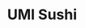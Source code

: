 ---
layout: place
title: "UMI Sushi"
permalink: /maryland/ellicott-city/umi-sushi.html
stateAbbr: MD
stateName: Maryland
cityName: Ellicott City
place_id: ChIJabcgRYcfyIkRHMA3UtzF03E
photos:
  - name: >-
      places/ChIJabcgRYcfyIkRHMA3UtzF03E/photos/AeeoHcKQCmJK3JWaJvh91zaICGKnuoNcBTV8QiqjL9tvAnN5ufgfRnWbyeX9iapK8m9pDB857bvRJ9LAONbPOJUfG-gR97ANCLxGvk9UPDcBZI3rki1gGIOqgsKe91zQJ1rtUnc5jBnHNNHK3LnW57Ff7ktpLEz-6r9CzGWF6VG46NhjHsczRlVwhNZidvwEe6ncIFGk0igB8PutpkRfLPO1zjXjH-20rgj89AWHqOhfmtnFRwsInAhmy_fyasMqDoKsE6quinciR3D4tah7rBWfBPNNO1bTa1E10uT76Mq6QZT28w
    widthPx: 901
    heightPx: 520
    authorAttributions:
      - displayName: UMI Sushi
        uri: https://maps.google.com/maps/contrib/112884490618239714660
        photoUri: >-
          https://lh3.googleusercontent.com/a-/ALV-UjW84QaQHflrOUVSFr4fxVoDuMvUgcg9SpUpJjuPRuBsy7UUsJLl=s100-p-k-no-mo
    flagContentUri: >-
      https://www.google.com/local/imagery/report/?cb_client=maps_api_places.places_api&image_key=!1e10!2sAF1QipOxXxecGj7aeW9V1fvY5pkJ9LZPD6orGNbEtfhv&hl=en-US
    googleMapsUri: >-
      https://www.google.com/maps/place//data=!3m4!1e2!3m2!1sAF1QipOxXxecGj7aeW9V1fvY5pkJ9LZPD6orGNbEtfhv!2e10!4m2!3m1!1s0x89c81f874520b769:0x71d3c5dc5237c01c
  - name: >-
      places/ChIJabcgRYcfyIkRHMA3UtzF03E/photos/AeeoHcJ81nQuRBTOBBkUGez4Dkl-VFfiNUnWL91qbPkZyTglQYrrvunUB-yQCmvkIlLqKku9CCQ2QsXpGoX9N39hjAXlgSYoivOO86fi8JNwphvC5vtNXVEvlII1fqGX_24GCf1AAob7xaL7Ugqa5dxQ7WuXB5S5LUzybKZMrJ4Rn6zuY1NU0FjwEJ7HVa_JjEhuxaVuhWaH0kJnxzAmT5mHfGFntvDJTQfJi7T023i8dZjCynGyiCJAzTsm7M3DAV9bSBAxfoljJ2FfW499wTEXplpEnIKq57gTGRWJAoiuFfhRMA
    widthPx: 3024
    heightPx: 2463
    authorAttributions:
      - displayName: UMI Sushi
        uri: https://maps.google.com/maps/contrib/112884490618239714660
        photoUri: >-
          https://lh3.googleusercontent.com/a-/ALV-UjW84QaQHflrOUVSFr4fxVoDuMvUgcg9SpUpJjuPRuBsy7UUsJLl=s100-p-k-no-mo
    flagContentUri: >-
      https://www.google.com/local/imagery/report/?cb_client=maps_api_places.places_api&image_key=!1e10!2sAF1QipMpUJpJC1ZJvEqCi_MHoLNAcafu9JzsNsFssBSX&hl=en-US
    googleMapsUri: >-
      https://www.google.com/maps/place//data=!3m4!1e2!3m2!1sAF1QipMpUJpJC1ZJvEqCi_MHoLNAcafu9JzsNsFssBSX!2e10!4m2!3m1!1s0x89c81f874520b769:0x71d3c5dc5237c01c
  - name: >-
      places/ChIJabcgRYcfyIkRHMA3UtzF03E/photos/AeeoHcJ6w6ydvJBQ4UFkxbFh7beGHQ4L_M-xZx3Fu5DBiyIDAYYnor52DnQr3GPv4q-6GOvdB3BQG1_BVPocpY5H7qqg0jFRLJ_L7u9Z1pqo3NcwExIBI-d_QU6tiSR2N_GHYDm8YxW88slib4ADGZS4GJdJh9oizjkaVPH4grFxbV45nj3HjXQ0ae_V2BcDaEvZf4M8a80hxuBYvUQZSb3_LlKXYm0slhUyRzj3b9NeVtTfHEoD1CfFe12uPZepGTkhXS6b5VGuilWKo1kYlVryKL_yI6FawnnyY74WrYrv76gqoM6XPevBp_ZJ2I_wpu61EPr9gyk0Rf5WZC6mLGlIdFq4On4IO3LJrYGhnbEVsOkl3GkmkpkOAbI1014PAwBDz0aJVPb2Fd7qlGxFqqPr-iw0O30aJnSHb8bZnU7Qjv-z-TdBOlJ9vk62ml-K3pOY
    widthPx: 4000
    heightPx: 2252
    authorAttributions:
      - displayName: Alex w
        uri: https://maps.google.com/maps/contrib/115464005864925880348
        photoUri: >-
          https://lh3.googleusercontent.com/a-/ALV-UjVwZT5BtfeSx2yOTutTh57cfYDc2xK0Atpqa8qp-64A-LOA7abX=s100-p-k-no-mo
    flagContentUri: >-
      https://www.google.com/local/imagery/report/?cb_client=maps_api_places.places_api&image_key=!1e10!2sCIABIhAA3ilW-yR_E2fnQ8kADMLg&hl=en-US
    googleMapsUri: >-
      https://www.google.com/maps/place//data=!3m4!1e2!3m2!1sCIABIhAA3ilW-yR_E2fnQ8kADMLg!2e10!4m2!3m1!1s0x89c81f874520b769:0x71d3c5dc5237c01c
  - name: >-
      places/ChIJabcgRYcfyIkRHMA3UtzF03E/photos/AeeoHcIIYiVdaPa2uHG3UCMHgk5sRbSp4hs2nONxtNB4qRlJQYI73hHUaNANJ0UwHLf8HgJrZFv6xxeqJskNWO9GBRXaDam37NhFO5KgXUnFcE9EI39wjhDJy7uh3cOXVFGea__lnJnx8Ru00c54ks8OaQYfLHXEyuWx2HO0-aE4js2p0xUAt5D2q6tELwtnPP_qXCCVy2-GjsXzUubY2NC5wZioFnt1pMFJTDosBIFw84o_s1XgK1bySMeYadeRFCAJ3sTxi9bP1gvavkSg4IbkUS_ZMHNF2q2J5cN0BPjJCtWI1rDGwDVS--_LKfnJ6eDsqz_0LZ1QzcrDaZiNtXEZQVZqCEIMZo4D7ljgu8yb_1uw5ekyguC6-vyKEpZzsSDHUdVHMQy4eI5jPUnxAsdjWj8uJsdFl7-1BKM-w2yJsMpq3v0_
    widthPx: 2642
    heightPx: 3328
    authorAttributions:
      - displayName: Mimi Schleicher
        uri: https://maps.google.com/maps/contrib/100757096641190104389
        photoUri: >-
          https://lh3.googleusercontent.com/a/ACg8ocL3fk5ppor-OwQZCa9zbLTZ8gD98ZWTIo77OO_Fqxad61vrSBc=s100-p-k-no-mo
    flagContentUri: >-
      https://www.google.com/local/imagery/report/?cb_client=maps_api_places.places_api&image_key=!1e10!2sCIHM0ogKEICAgICP4ZKojwE&hl=en-US
    googleMapsUri: >-
      https://www.google.com/maps/place//data=!3m4!1e2!3m2!1sCIHM0ogKEICAgICP4ZKojwE!2e10!4m2!3m1!1s0x89c81f874520b769:0x71d3c5dc5237c01c
  - name: >-
      places/ChIJabcgRYcfyIkRHMA3UtzF03E/photos/AeeoHcKFH88QjVYvPQz6Wohx1m9m1fqS34tlwLiduhznXZxePtJOlzVdkqIZVL45T9BWdx9vabnZV1JC_etj0QimCBr7fJutPrEBskt_fOYsVBNBqoAPuEs5T1i4uZ6rER5T3BPI-LFYhMNTgj1HNFFnYZVBpQ15K-oFcvNfa7qy29Q4UyTXRFIVqEeQkjhGzdLYdWYKuZ432R6CZgBbI4u4P6NXciJcZ4AJ0gjOFWNHdfztqLW7VI5HLbV2bURM_lNkc5yIDGG6vx7zkBarQ2pv0xdFhM6bb3Wmj6PwrH8vCs0ubyq3w4N-UeqGzbcNqUg1X9nRaOYwdbG7ThyH8-QBRbPHfOdhe1bk6cNvq6_w-iqml6ECevpfOjhYMtiFkvQ2Jp0raKzMW_MqgLpsbE7dc-EToO_YI6HKaxWslxI3_DI6p8ZG
    widthPx: 4032
    heightPx: 3024
    authorAttributions:
      - displayName: Daniel Ray
        uri: https://maps.google.com/maps/contrib/116385834507019895468
        photoUri: >-
          https://lh3.googleusercontent.com/a-/ALV-UjVizbPwMuusW6p6XfWd7iu1_ky1uQk9qZPGy7nvGQSCQF1IZZ77Hg=s100-p-k-no-mo
    flagContentUri: >-
      https://www.google.com/local/imagery/report/?cb_client=maps_api_places.places_api&image_key=!1e10!2sCIHM0ogKEICAgMCwxfzJmgE&hl=en-US
    googleMapsUri: >-
      https://www.google.com/maps/place//data=!3m4!1e2!3m2!1sCIHM0ogKEICAgMCwxfzJmgE!2e10!4m2!3m1!1s0x89c81f874520b769:0x71d3c5dc5237c01c
  - name: >-
      places/ChIJabcgRYcfyIkRHMA3UtzF03E/photos/AeeoHcJw4dU3mHJoe4VgHPQVrLBPrXLzA1ziYDxSTpMathriFZkC7vB6OveMDk306B-n_7MNBMyKioOUOl6HcmasI-GQnb3E9nxeeauLf_UMEEAlak5yBBtks4FA1ZnCkkJ8GHDEr15bESp2F7GkM-7gcvLhRg1UxlSiCGz5xwjppQRzygpS9wURBE4GNVAA685d4-sC5RjgSM1pp-kh3qWpwwAvxciw9j2GM_I73_u5CLV5zEl7q9BL-i0saLpVx7OrMD5WmOtxRYQrA7Prqeahwz1BGRCzEmThP_dLXmaulGHY0dP9GJBDCC5eKun5JiaiWHEjofi5V6jgE6SVdccULu7IhWudQXrzdGjfqOhzVjadG83NDpKIO7h11_vzALh1Kc4nLPjqRaebcmMkZZbMHNk7MoRiA6JyTztBc53xAlDb2KUq
    widthPx: 4800
    heightPx: 3600
    authorAttributions:
      - displayName: Raymond Chan
        uri: https://maps.google.com/maps/contrib/112928924242657978339
        photoUri: >-
          https://lh3.googleusercontent.com/a-/ALV-UjXQ7aDJgDzSV5Z5bqpgVvjbpnPm_FHLYDWa0ZsDa7Og62yTJIMhBw=s100-p-k-no-mo
    flagContentUri: >-
      https://www.google.com/local/imagery/report/?cb_client=maps_api_places.places_api&image_key=!1e10!2sCIHM0ogKEICAgIDXnKyD_gE&hl=en-US
    googleMapsUri: >-
      https://www.google.com/maps/place//data=!3m4!1e2!3m2!1sCIHM0ogKEICAgIDXnKyD_gE!2e10!4m2!3m1!1s0x89c81f874520b769:0x71d3c5dc5237c01c
  - name: >-
      places/ChIJabcgRYcfyIkRHMA3UtzF03E/photos/AeeoHcK59E9BCTVBtHiDRDIeTSxMRXCbfkIj55XaVOxWdWo0TRAT6JqumlbkZbvJE8SS_8x9iAVraerAfLvVhoJIsMILq8aqvwJketUBBZCebTIjIrWndAcNFDbmmx09_wAbEJD6OyODHqXTIBB83J5PG7fsbZq02wPVUkBR8CU6wLhJ3xG2VBVMOyCgLzwz-q_PAdCarQc39s1HmEQJ_X3joAxy5Ynyjci8-hI-NXUYWW0DJYI9MZP1yYLe9O60ahgkwrXLkB73L32x9CX7NN4R8Jx3WJFca7xDJff4AmXLO9YTMDEh60cjL_RD87XHHD-puh2R75dQJfQrmy_bK9M_k1yixdfrUDZ3mkaQZ3pHCRthBC6JQ2tyW2XmGQfkFPZ6gCnpfEDM-jXbbulO7w19NAPqqWQ9pDfc3Ty1PwLxWvO6fA
    widthPx: 3024
    heightPx: 4032
    authorAttributions:
      - displayName: Anne Díaz
        uri: https://maps.google.com/maps/contrib/118032443853555113227
        photoUri: >-
          https://lh3.googleusercontent.com/a-/ALV-UjUJXJMKSQOtsjeNWEUGswHOQjSS-JLnzytddJPTC-HMPEro6JxUPQ=s100-p-k-no-mo
    flagContentUri: >-
      https://www.google.com/local/imagery/report/?cb_client=maps_api_places.places_api&image_key=!1e10!2sCIHM0ogKEICAgMCQ5p_SXQ&hl=en-US
    googleMapsUri: >-
      https://www.google.com/maps/place//data=!3m4!1e2!3m2!1sCIHM0ogKEICAgMCQ5p_SXQ!2e10!4m2!3m1!1s0x89c81f874520b769:0x71d3c5dc5237c01c
  - name: >-
      places/ChIJabcgRYcfyIkRHMA3UtzF03E/photos/AeeoHcL8oK0_rChPFxvaU7MPqLtTfOehmY_S27ZO4N6Tanp5g1leVRlvxhDRhE5jvwxVLBTh-kSCrzv9ONRfL9RJ_o7szFI4lXs-WTSlMnzaY4Fga-gzYhdhIdWNjpr-kED7WYc9GrfOFAewPOBQ_CiES3ro6kJREiIgLIYmRTxtBp5K6MADifiaGQiCgWwQiP5kxuSDlCIVnGzGp2cKR1QdqxNCapi5ZY9vVfrOLb5yC-lTWznYoUSQGQ7eg-gzblfUickPA-RJs-_8m4m3hmcRwSSn1EaSqzH_6jrnmtqT_4ZLmm5GQg1I3u9_4oBHZc7R54FjEi-uDdU5ig0_HqCmwOQfOHQNnq1C4kJEcEXOekE_BYgsNfioL3ID0T5zgkaUI_oelnxvR8UQXXBYdgXfPW7PQS-qC0DolpT7911Mf6FD65px
    widthPx: 3600
    heightPx: 4800
    authorAttributions:
      - displayName: Rachii Fuentes
        uri: https://maps.google.com/maps/contrib/105291866453854308769
        photoUri: >-
          https://lh3.googleusercontent.com/a-/ALV-UjWwdKCNHrwTopb-6lNgs_cqsRLd1tZD50MLi_-dvEOI3QGMr2PW=s100-p-k-no-mo
    flagContentUri: >-
      https://www.google.com/local/imagery/report/?cb_client=maps_api_places.places_api&image_key=!1e10!2sCIHM0ogKEICAgIDn9saiwAE&hl=en-US
    googleMapsUri: >-
      https://www.google.com/maps/place//data=!3m4!1e2!3m2!1sCIHM0ogKEICAgIDn9saiwAE!2e10!4m2!3m1!1s0x89c81f874520b769:0x71d3c5dc5237c01c
  - name: >-
      places/ChIJabcgRYcfyIkRHMA3UtzF03E/photos/AeeoHcLi7YMLsqOsaVurirq23cOs7Ffnmhh99bCH664_ffXgro4UuG3gFHkS2IdIbM5D6qUebh8nvm5LEurXigE8jBqsb1pdFk2kFCzao9jCHkSQRFA2ndIrvgDzF4lxdwDft40N0fPYALnftyg6MQj-zbteS1v0HgHsgt7lipu5EGoRU2g11_diIX6ViT-HcSfHHo1LVeRui6Aj35S9XoJvG9v_7HVgSft10M9RAmaSw9o1Ut1eNkRZ8EQ_QQCgZg44LXegJb6qvg2Nq7tOtR_NiUOa4MLuP_BB53IJrDhkxySuTRH7J4c4ry7o3xmNrFjaJkl-bggh47zTNZ4VVKno91eoywyjP0UeVX9gL6YV0R9Fs1agQpZDx5YXsx3MkuAY4rTVw5Jn28jzo94HGRyFtDtCx6s0JFtZKVg9_fat-q0
    widthPx: 4080
    heightPx: 3060
    authorAttributions:
      - displayName: Adam S
        uri: https://maps.google.com/maps/contrib/111259200758582434653
        photoUri: >-
          https://lh3.googleusercontent.com/a-/ALV-UjXAyoiqnBzXMm-jKy_vh10ijv9PzHM8-wGGl4CipUUpGDeUBvmy=s100-p-k-no-mo
    flagContentUri: >-
      https://www.google.com/local/imagery/report/?cb_client=maps_api_places.places_api&image_key=!1e10!2sCIHM0ogKEICAgIC9huCyag&hl=en-US
    googleMapsUri: >-
      https://www.google.com/maps/place//data=!3m4!1e2!3m2!1sCIHM0ogKEICAgIC9huCyag!2e10!4m2!3m1!1s0x89c81f874520b769:0x71d3c5dc5237c01c
  - name: >-
      places/ChIJabcgRYcfyIkRHMA3UtzF03E/photos/AeeoHcIMth32UpdXveSWzjXoQy-dacmlHR-yp3slIp5SX5oFYS5b4GWZRycRZb7jcgCQk8Y1q195ewkpJ2nSEWyL4bkIE28hThakqUQC-sQOZnjexz2pHwa3DxCSj3ACLM-pzzoXTARNbjlmQnth-_RHK8fYUKOIVa9ePNAs0JwPTNTZMW_jzwpvFUW0o5Xci0deS34tSg60KOSOQhHbOuWOX71Hf8LTSgnI7E7FD7ruTkeVTXR0xelxk59oPLYaROHels9Kpk_gXOuPWwkbwLWquzoc_1i6S3NwDRIb_4Z9nGZ3wNK4_3F2KCNdMCT1YZplre4l70HrkukxynZF56YCrtt_Yr_WmufB7Ypt2mfYTtChlTf6wiTc4weYOIq2E9bZjLuTT39T-OaNTEWEuOSI13SMkhGqmB4S68BNs8Hge8_LvqQV
    widthPx: 3060
    heightPx: 4080
    authorAttributions:
      - displayName: Adam S
        uri: https://maps.google.com/maps/contrib/111259200758582434653
        photoUri: >-
          https://lh3.googleusercontent.com/a-/ALV-UjXAyoiqnBzXMm-jKy_vh10ijv9PzHM8-wGGl4CipUUpGDeUBvmy=s100-p-k-no-mo
    flagContentUri: >-
      https://www.google.com/local/imagery/report/?cb_client=maps_api_places.places_api&image_key=!1e10!2sCIHM0ogKEICAgIC9huCyqgE&hl=en-US
    googleMapsUri: >-
      https://www.google.com/maps/place//data=!3m4!1e2!3m2!1sCIHM0ogKEICAgIC9huCyqgE!2e10!4m2!3m1!1s0x89c81f874520b769:0x71d3c5dc5237c01c
address: 8167 Main St, Ellicott City, MD 21043, USA
street: 8167 Main St
city: Ellicott City
state: MD
zip: '21043'
country: USA
neighborhood: null
latitude: '39.267224'
longitude: '-76.797373'
accessibility_options:
  wheelchairAccessibleParking: true
  wheelchairAccessibleSeating: true
business_status: OPERATIONAL
name: UMI Sushi
google_maps_links:
  directionsUri: >-
    https://www.google.com/maps/dir//''/data=!4m7!4m6!1m1!4e2!1m2!1m1!1s0x89c81f874520b769:0x71d3c5dc5237c01c!3e0
  placeUri: https://maps.google.com/?cid=8202116896434667548
  writeAReviewUri: >-
    https://www.google.com/maps/place//data=!4m3!3m2!1s0x89c81f874520b769:0x71d3c5dc5237c01c!12e1
  reviewsUri: >-
    https://www.google.com/maps/place//data=!4m4!3m3!1s0x89c81f874520b769:0x71d3c5dc5237c01c!9m1!1b1
  photosUri: >-
    https://www.google.com/maps/place//data=!4m3!3m2!1s0x89c81f874520b769:0x71d3c5dc5237c01c!10e5
primary_type: Japanese Restaurant
opening_hours:
  regular: null
  current: null
secondary_opening_hours:
  regular:
    weekdayDescriptions: null
    type: null
  current:
    weekdayDescriptions: null
    type: null
phone: null
price_level: null
price_range: null
rating: null
rating_count: 0
website: null
description: null
reviews: null
parking_options: null
payment_options: null
allow_dogs: null
curbside_pickup: null
delivery: null
dine_in: null
good_for_children: null
good_for_groups: null
good_for_sports: null
live_music: null
menu_for_children: null
outdoor_seating: null
reservable: null
restroom: null
serves_beer: null
serves_breakfast: null
serves_brunch: null
serves_cocktails: null
serves_coffee: null
serves_dinner: null
serves_dessert: null
serves_lunch: null
serves_vegetarian_food: null
serves_wine: null
takeout: null
slug: UMI-Sushi

---